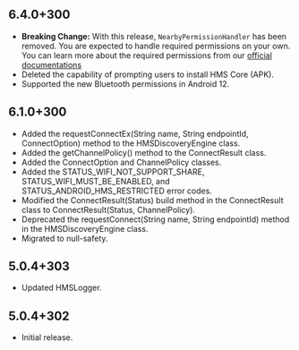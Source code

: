 ## 6.4.0+300

- **Breaking Change:** With this release, `NearbyPermissionHandler` has been removed. You are expected to handle required permissions on your own. You can learn more about the required permissions from our [official documentations](https://developer.huawei.com/consumer/en/doc/development/HMS-Plugin-Guides/dev-process-0000001073825475?ha_source=hms1)
- Deleted the capability of prompting users to install HMS Core (APK).
- Supported the new Bluetooth permissions in Android 12.

## 6.1.0+300

- Added the requestConnectEx(String name, String endpointId, ConnectOption) method to the HMSDiscoveryEngine class.
- Added the getChannelPolicy() method to the ConnectResult class.
- Added the ConnectOption and ChannelPolicy classes.
- Added the STATUS_WIFI_NOT_SUPPORT_SHARE, STATUS_WIFI_MUST_BE_ENABLED, and STATUS_ANDROID_HMS_RESTRICTED error codes.
- Modified the ConnectResult(Status) build method in the ConnectResult class to ConnectResult(Status, ChannelPolicy).
- Deprecated the requestConnect(String name, String endpointId) method in the HMSDiscoveryEngine class.
- Migrated to null-safety.

## 5.0.4+303

- Updated HMSLogger.

## 5.0.4+302

- Initial release.
